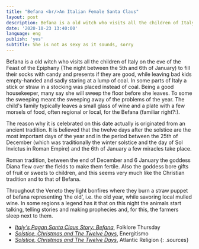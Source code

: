 ```yaml
---
title: "Befana <br/>An Italian Female Santa Claus"
layout: post
description: Befana is a old witch who visits all the children of Italy on the eve of the Feast of the Epiphany (The night between the 5th and 6th of January) to fill their socks with candy and presents if they are good, while leaving bad kids empty-handed and sadly staring at a lump of coal. 
date: '2020-10-23 13:40:00'
language: eng
publish: 'yes'
subtitle: She is not as sexy as it sounds, sorry
---
```

Befana is a old witch who visits all the children of Italy on the eve of the Feast of the Epiphany (The night between the 5th and 6th of January) to fill their socks with candy and presents if they are good, while leaving bad kids empty-handed and sadly staring at a lump of coal. In some parts of Italy a stick or straw in a stocking was placed instead of coal. Being a good housekeeper, many say she will sweep the floor before she leaves. To some the sweeping meant the sweeping away of the problems of the year. The child's family typically leaves a small glass of wine and a plate with a few morsels of food, often regional or local, for the Befana (familiar right?:).

The reason why it is celebrated on this date actually is originated from an ancient tradition. It is believed that the twelve days after the solstice are the most important days of the year and in the period between the 25th of December (which was traditionally the winter solstice and the day of Sol Invictus in Roman Empire) and the 6th of January a few miracles take place.

Roman tradition, between the end of December and 6 January the goddess Diana flew over the fields to make them fertile. Also the goddess bore gifts of fruit or sweets to children, and this seems very much like the Christian tradition and to that of Befana.

Throughout the Veneto they light bonfires where they burn a straw puppet of befana representing ‘the old’, i.e. the old year, while savoring local mulled wine. In some regions a legend has it that on this night the animals start talking, telling stories and making prophecies and, for this, the farmers sleep next to them.

+ *[Italy's Pagan Santa Claus Story: Befana](https://folklorethursday.com/christmas/italys-pagan-santa-claus-story-befana/)*, Folklore Thursday
+ *[Solstice, Christmas and The Twelve Days](http://energitismo.com/the-solstice-and-the-origin-of-befana/)*, Energitismo
+ *[Solstice, Christmas and The Twelve Days](https://atlanticreligion.com/2013/12/20/solstice-christmas-and-the-twelve-days/)*, Atlantic Religion
{: .sources}
